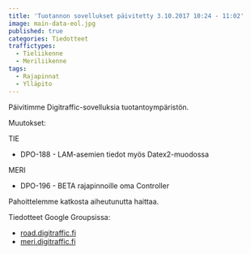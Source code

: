 ```yaml
---
title: 'Tuotannon sovellukset päivitetty 3.10.2017 10:24 - 11:02'
image: main-data-eol.jpg
published: true
categories: Tiedotteet
traffictypes:
  - Tieliikenne
  - Meriliikenne
tags:
  - Rajapinnat
  - Ylläpito
---
```


Päivitimme Digitraffic-sovelluksia tuotantoympäristön.

Muutokset:

TIE
- DPO-188 - LAM-asemien tiedot myös Datex2-muodossa

MERI
- DPO-196 - BETA rajapinnoille oma Controller

Pahoittelemme katkosta aiheutunutta haittaa.

Tiedotteet Google Groupsissa: 
- [road.digitraffic.fi](https://groups.google.com/forum/#!category-topic/roaddigitrafficfi/käyttökatkot/wQK698qk91M)
- [meri.digitraffic.fi](https://groups.google.com/forum/#!category-topic/meridigitrafficfi/käyttökatkokset/66SGSwqWwe4)